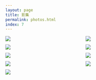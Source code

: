 ```yaml
---
layout: page
title: 影集
permalink: photos.html
index: 7
---
```


<style>
  .container { width: initial; }
  .content { max-width: initial; }
  .grid::after {
    content: '';
    display: block;
    clear: both;
  }
  .grid-item {
    float: left;
    width: 250px;
    margin-bottom: 10px;
  }
  .grid-size {
    width: 250px;
  }
  @media (max-width: 48em) {
    .grid-item,
    .grid-size {
      width: calc(50% - 10px);
    }
  }
  .grid-item a {
    display: block;
    width: 100%;
  }
  .grid-item img {
    margin: 0;
    transition: .3s ease;
  }
  .grid-item a:hover {
    border-bottom: none;
  }
  /* view.js */
  .viewer li {
    -webkit-transition: width 500ms cubic-bezier(0.075, 0.820, 0.165, 1.000);
    -moz-transition: width 500ms cubic-bezier(0.075, 0.820, 0.165, 1.000);
    transition: width 500ms cubic-bezier(0.075, 0.820, 0.165, 1.000);
  }
  .viewer .caption {
    visibility: hidden;
    opacity: 0;
    line-height: 50px;
    font-size: 0.8rem;
    -webkit-transition: opacity 1.5s ease-in-out;
    -moz-transition: opacity 1.5s ease-in-out;
    transition: opacity 1.5s ease-in-out;
  }
  .viewer .current .caption {
    opacity: 100;
    visibility: visible;
  }
  .viewer li > div {
    top:20px;
    bottom:20px;
    left:0;
    right:0;
  }
  .viewer li.has-caption > div {
    bottom:50px;
  }
  .viewer span > img {
    display: inline;
  }

</style>

<div class="grid">
  <div class="grid-size"></div>
  <!-- Add new photo from here -->
  <div class="grid-item">
    <a class="view" href="https://infp.github.io/photos/9.jpg" title="新生" rel="vsco">
      <img src="https://infp.github.io/photos/9.jpg">
    </a>
  </div>
  <div class="grid-item">
    <a class="view" href="https://infp.github.io/photos/8.jpg" title="西单路口" rel="vsco">
      <img src="https://infp.github.io/photos/8.jpg">
    </a>
  </div>
  <div class="grid-item">
    <a class="view" href="https://infp.github.io/photos/7.jpg" title="牛牛" rel="vsco">
      <img src="https://infp.github.io/photos/7.jpg">
    </a>
  </div>
  <div class="grid-item">
    <a class="view" href="https://infp.github.io/photos/6.jpg" title="人民公园" rel="vsco">
      <img src="https://infp.github.io/photos/6.jpg">
    </a>
  </div>
  <div class="grid-item">
    <a class="view" href="https://infp.github.io/photos/5.jpg" title="花，摄于忻州" rel="vsco">
      <img src="https://infp.github.io/photos/5.jpg">
    </a>
  </div>
  <div class="grid-item">
    <a class="view" href="https://infp.github.io/photos/4.jpg" title="景中景，摄于北京" rel="vsco">
      <img src="https://infp.github.io/photos/4.jpg">
    </a>
  </div>
  <div class="grid-item">
    <a class="view" href="https://infp.github.io/photos/3.jpg" title="春天" rel="vsco">
      <img src="https://infp.github.io/photos/3.jpg">
    </a>
  </div>
  <div class="grid-item">
    <a class="view" href="https://infp.github.io/photos/2.jpg" title="玉渊潭公园" rel="vsco">
      <img src="https://infp.github.io/photos/2.jpg">
    </a>
  </div>
  <div class="grid-item">
    <a class="view" href="https://infp.github.io/photos/1.jpg" title="烤鱿鱼，摄于枫蓝国际" rel="vsco">
      <img src="https://infp.github.io/photos/1.jpg">
    </a>
  </div>
</div>

<script src="{{site.baseurl}}/public/js/masonry.pkgd.min.js"></script>
<script src="{{site.baseurl}}/public/js/imagesloaded.pkgd.min.js"></script>
<script src="{{site.baseurl}}/public/js/view.min.js?auto"></script>
<script>
  var grid = document.querySelector('.grid');

  var msnry = new Masonry(grid, {
    itemSelector: '.grid-item',
    columnWidth: '.grid-size',
    gutter: 10
  });

  imagesLoaded(grid).on('progress', function() {
    msnry.layout();
  });
</script>